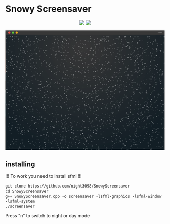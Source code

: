 <p align="center"><h1>Snowy Screensaver</h1></p>

<p align="center">
<img src="https://img.shields.io/badge/Manjaro-35BF5C?style=for-the-badge&logo=Manjaro&logoColor=white" />
<img src="https://img.shields.io/badge/c++-%2300599C.svg?style=for-the-badge&logo=c%2B%2B&logoColor=white" />
<p align="center"><img src="screen.png" alt="night3098" /></p>

<h2>installing</h2>

!!! To work you need to install sfml !!!

~~~
git clone https://github.com/night3098/SnowyScreensaver
cd SnowyScreensaver
g++ SnowyScreensaver.cpp -o screensaver -lsfml-graphics -lsfml-window -lsfml-system
./screensaver
~~~

Press "n" to switch to night or day mode
